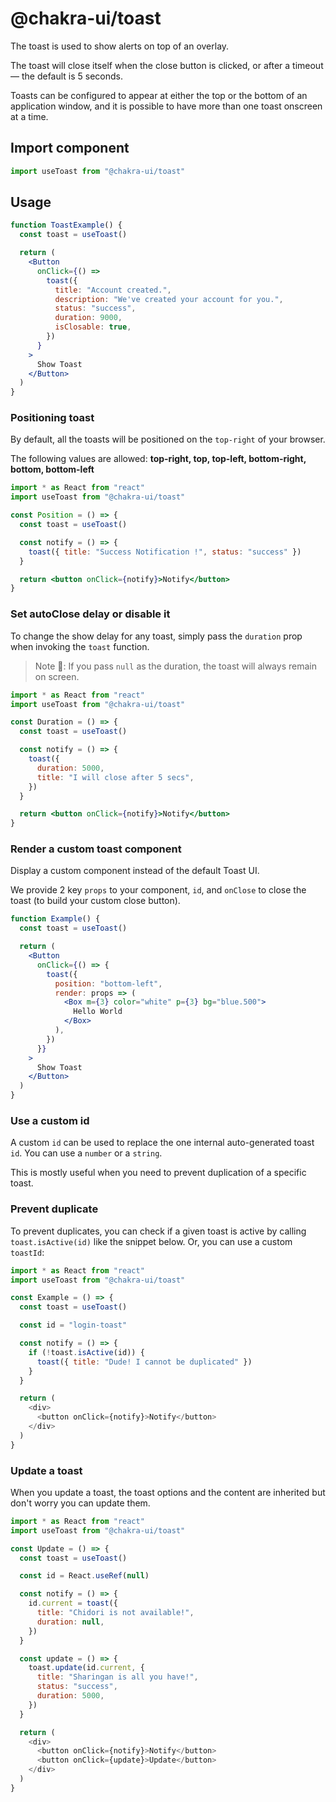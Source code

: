 # @chakra-ui/toast

The toast is used to show alerts on top of an overlay.

The toast will close itself when the close button is clicked, or after a timeout
— the default is 5 seconds.

Toasts can be configured to appear at either the top or the bottom of an
application window, and it is possible to have more than one toast onscreen at a
time.

## Import component

```js
import useToast from "@chakra-ui/toast"
```

## Usage

```jsx
function ToastExample() {
  const toast = useToast()

  return (
    <Button
      onClick={() =>
        toast({
          title: "Account created.",
          description: "We've created your account for you.",
          status: "success",
          duration: 9000,
          isClosable: true,
        })
      }
    >
      Show Toast
    </Button>
  )
}
```

### Positioning toast

By default, all the toasts will be positioned on the `top-right` of your
browser.

The following values are allowed: **top-right, top, top-left, bottom-right,
bottom, bottom-left**

```jsx
import * as React from "react"
import useToast from "@chakra-ui/toast"

const Position = () => {
  const toast = useToast()

  const notify = () => {
    toast({ title: "Success Notification !", status: "success" })
  }

  return <button onClick={notify}>Notify</button>
}
```

### Set autoClose delay or disable it

To change the show delay for any toast, simply pass the `duration` prop when
invoking the `toast` function.

> Note 🚨: If you pass `null` as the duration, the toast will always remain on
> screen.

```jsx
import * as React from "react"
import useToast from "@chakra-ui/toast"

const Duration = () => {
  const toast = useToast()

  const notify = () => {
    toast({
      duration: 5000,
      title: "I will close after 5 secs",
    })
  }

  return <button onClick={notify}>Notify</button>
}
```

### Render a custom toast component

Display a custom component instead of the default Toast UI.

We provide 2 key `props` to your component, `id`, and `onClose` to close the
toast (to build your custom close button).

```jsx
function Example() {
  const toast = useToast()

  return (
    <Button
      onClick={() => {
        toast({
          position: "bottom-left",
          render: props => (
            <Box m={3} color="white" p={3} bg="blue.500">
              Hello World
            </Box>
          ),
        })
      }}
    >
      Show Toast
    </Button>
  )
}
```

### Use a custom id

A custom `id` can be used to replace the one internal auto-generated toast `id`.
You can use a `number` or a `string`.

This is mostly useful when you need to prevent duplication of a specific toast.

### Prevent duplicate

To prevent duplicates, you can check if a given toast is active by calling
`toast.isActive(id)` like the snippet below. Or, you can use a custom `toastId`:

```js
import * as React from "react"
import useToast from "@chakra-ui/toast"

const Example = () => {
  const toast = useToast()

  const id = "login-toast"

  const notify = () => {
    if (!toast.isActive(id)) {
      toast({ title: "Dude! I cannot be duplicated" })
    }
  }

  return (
    <div>
      <button onClick={notify}>Notify</button>
    </div>
  )
}
```

### Update a toast

When you update a toast, the toast options and the content are inherited but
don't worry you can update them.

```js
import * as React from "react"
import useToast from "@chakra-ui/toast"

const Update = () => {
  const toast = useToast()

  const id = React.useRef(null)

  const notify = () => {
    id.current = toast({
      title: "Chidori is not available!",
      duration: null,
    })
  }

  const update = () => {
    toast.update(id.current, {
      title: "Sharingan is all you have!",
      status: "success",
      duration: 5000,
    })
  }

  return (
    <div>
      <button onClick={notify}>Notify</button>
      <button onClick={update}>Update</button>
    </div>
  )
}
```
